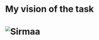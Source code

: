 <h1> My vision of the task <h1>
  
![Sirmaa](https://user-images.githubusercontent.com/40591640/227743363-a462f40d-c9eb-41d9-8b53-c3638522867c.jpeg)

